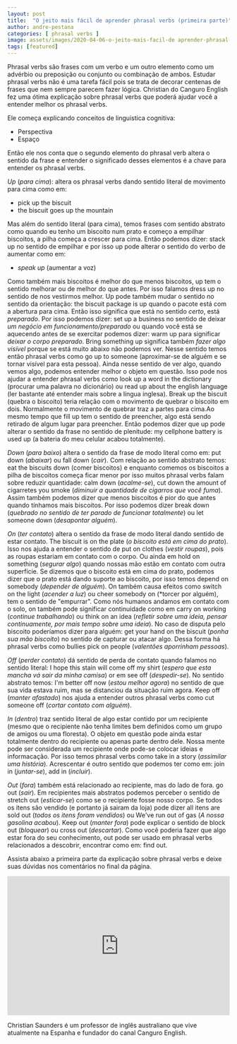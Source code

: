 ```yaml
---
layout: post
title:  "O jeito mais fácil de aprender phrasal verbs (primeira parte)"
author: andre-pestana
categories: [ phrasal verbs ]
image: assets/images/2020-04-06-o-jeito-mais-facil-de aprender-phrasal-verbs/01.jpeg
tags: [featured]
---
```


Phrasal verbs são frases com um verbo e um outro elemento como um advérbio ou preposição ou conjunto ou combinação de ambos. Estudar phrasal verbs não é uma tarefa fácil pois se trata de decorar centenas de frases que nem sempre parecem fazer lógica. Christian do Canguro English fez uma ótima explicação sobre phrasal verbs que poderá ajudar você a entender melhor os phrasal verbs.

Ele começa explicando conceitos de linguistica cognitiva:

- Perspectiva
- Espaço 

Então ele nos conta que o segundo elemento do phrasal verb altera o sentido da frase e entender o significado desses elementos é a chave para entender os phrasal verbs. 

*<say-it>Up</say-it>* (*para cima*): altera os phrasal verbs dando sentido literal de movimento para cima como em: 
  - <say-it>pick up the biscuit</say-it>
  - <say-it>the biscuit goes up the mountain</say-it>

Mas além do sentido literal (para cima), temos frases com sentido abstrato como quando eu tenho um biscoito num prato e começo a empilhar biscoitos, a pilha começa a crescer para cima. Então podemos dizer: <say-it>stack up</say-it> no sentido de empilhar e por isso <say-it>up</say-it> pode alterar o sentido do verbo de aumentar como em:
  - *<say-it>speak up</say-it>* (aumentar a voz)

Como também mais biscoitos é melhor do que menos biscoitos, <say-it>up</say-it> tem o sentido melhorar ou de melhor do que antes. Por isso falamos <say-it>dress up</say-it> no sentido de nos vestirmos melhor. <say-it>Up</say-it> pode também mudar o sentido no sentido da orientação: <say-it>the biscuit package is up</say-it> quando o pacote está com a abertura para cima. Então isso significa que está no sentido *certo*, está *preparado*. Por isso podemos dizer: <say-it>set up a business</say-it> no sentido de deixar *um negócio em funcionamento/preparado* ou quando você está se aquecendo antes de se exercitar podemos dizer: <say-it>warm up</say-it> para significar *deixar o corpo preparado*. <say-it>Bring something up</say-it> significa também *fazer algo visível* porque se está muito abaixo não podemos ver. Nesse sentido temos então phrasal verbs como <say-it>go up to someone</say-it> (aproximar-se de alguém e se tornar visível para esta pessoa). Ainda nesse sentido de ver algo, quando vemos algo, podemos entender melhor o objeto em questão. Isso pode nos ajudar a entender phrasal verbs como <say-it>look up a word in the dictionary</say-it> (procurar uma palavra no dicionário) ou <say-it>read up about the english language</say-it> (ler bastante até entender mais sobre a língua inglesa). <say-it>Break up the biscuit</say-it> (quebra o biscoito) teria relação com o movimento de quebrar o biscoito em dois. Normalmente o movimento de quebrar traz a partes para cima.Ao mesmo tempo que <say-it>fill up</say-it> tem o sentido de preencher, algo está sendo retirado de algum lugar para preencher. Então podemos dizer que <say-it>up</say-it> pode alterar o sentido da frase no sentido de plenitude: <say-it>my cellphone battery is used up</say-it> (a bateria do meu celular acabou totalmente).

*<say-it>Down</say-it>* (*para baixo*) altera o sentido da frase de modo literal como em: <say-it>put down</say-it> (*abaixar*) ou <say-it>fall down</say-it> (*cair*). Com relação ao sentido abstrato temos: <say-it>eat the biscuits down</say-it> (comer biscoitos) e enquanto comemos os biscoitos a pilha de biscoitos começa ficar menor por isso muitos phrasal verbs falam sobre reduzir quantidade: <say-it>calm down</say-it> (*acalme-se*), <say-it>cut down the amount of cigarretes you smoke</say-it> (*diminuir a quantidade de cigarros que você fuma*). Assim também podemos dizer que menos biscoitos é pior do que antes quando tínhamos mais biscoitos. Por isso podemos dizer <say-it>break down</say-it> (*quebrado no sentido de ter parado de funcionar totalmente*) ou <say-it>let someone down</say-it> (*desapontar alguém*). 

*<say-it>On</say-it>* (*ter contato*) altera o sentido da frase de modo literal dando sentido de estar contato. <say-it>The biscuit is on the plate</say-it> (*o biscoito está em cima do prato*). Isso nos ajuda a entender o sentido de <say-it>put on clothes</say-it> (*vestir roupas*), pois as roupas estariam em contato com o corpo. Ou ainda em <say-it>hold on something</say-it> (*segurar algo*) quando nossas mão estão em contato com outra superfície.
Se dizemos que o biscoito está em cima do prato, podemos dizer que o prato está dando suporte ao biscoito, por isso temos <say-it>depend on somebody</say-it> (*depender de alguém*). <say-it>On</say-it> também causa efeitos como <say-it>switch on the light</say-it> (*acender a luz*) ou <say-it>cheer somebody on</say-it> (*torcer por alguém), tem o sentido de "empurrar".
Como nós humanos andamos em contato com o solo, <say-it>on</say-it> também pode significar continuidade como em <say-it>carry on working</say-it> (*continue trabalhando*) ou <say-it>think on an idea</say-it> (*refletir sobre uma ideia, pensar continuamente, por mais tempo sobre uma ideia*).
No caso de disputa pelo biscoito poderíamos dizer para alguém: <say-it>get your hand on the biscuit</say-it> (*ponha sua mão biscoito*) no sentido de capturar ou atacar algo. Dessa forma há phrasal verbs como <say-it>bullies pick on people</say-it> (*valentões aporrinham pessoas*).

*<say-it>Off</say-it>* (*perder contato*) dá sentido de perda de contato quando falamos no sentido literal: <say-it>I hope this stain will come off my shirt</say-it> (*espero que esta mancha vá sair da minha camisa*) or em <say-it>see off</say-it> (*despedir-se*). No sentido abstrato temos: <say-it>I'm better off now</say-it> (*estou melhor agora*) no sentido de que sua vida estava ruim, mas se distanciou da situação ruim agora. <say-it>Keep off</say-it> (*manter afastado*) nos ajuda a entender outros phrasal verbs como <say-it>cut someone off</say-it> (*cortar contato com alguém*).

*<say-it>In</say-it>* (*dentro*) traz sentido literal de algo estar contido por um recipiente (mesmo que o recipiente não tenha limites bem definidos como um grupo de amigos ou uma floresta). O objeto em questão pode ainda estar totalmente dentro do recipiente ou apenas parte dentro dele. 
Nossa mente pode ser considerada um recipiente onde pode-se colocar ideias e informacação. Por isso temos phrasal verbs como <say-it>take in a story</say-it> (*assimilar uma história*). Acrescentar é outro sentido que podemos ter como em: <say-it>join in</say-it> (*juntar-se*), <say-it>add in</say-it> (*incluir*).

*<say-it>Out</say-it>* (*fora*) também está relacionado ao recipiente, mas do lado de fora. <say-it>go out</say-it> (*sair*). Em recipientes mais abstratos podemos perceber o sentido de <say-it>stretch out</say-it> (*esticar-se*) como se o recipiente fosse nosso corpo. Se todos os itens são vendido (e portanto já sairam da loja) pode dizer <say-it>all itens are sold out</say-it> (*todos os itens foram vendidos*) ou <say-it>We've run out of gas</say-it> (*A nossa gasolina acabou*). <say-it>Keep out</say-it> (*manter fora*) pode explicar o sentido de <say-it>block out</say-it> (*bloquear*) ou <say-it>cross out</say-it> (*descartar*). Como você poderia fazer que algo estar fora do seu conhecimento, <say-it>out</say-it> pode ser usado em phrasal verbs relacionados a descobrir, encontrar como em: <say-it>find out</say-it>.


Assista abaixo a primeira parte da explicação sobre phrasal verbs e deixe suas dúvidas nos comentários no final da página.

<p><iframe style="width:100%;" height="315" src="https://www.youtube.com/embed/k1uduN-i8R0?rel=0&amp;showinfo=0" frameborder="0" allowfullscreen></iframe></p>

Christian Saunders é um professor de inglês australiano que vive atualmente na Espanha e fundador do canal Canguro English. 